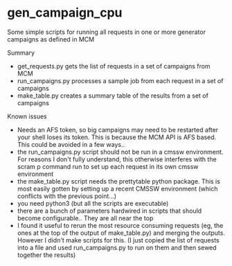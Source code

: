# gen_campaign_cpu

Some simple scripts for running all requests in one or more generator campaigns as defined in MCM

Summary
  - get_requests.py gets the list of requests in a set of campaigns from MCM
  - run_campaigns.py processes a sample job from each request in a set of campaigns
  - make_table.py creates a summary table of the results from a set of campaigns

Known issues
  - Needs an AFS token, so big campaigns may need to be restarted after your shell loses its token. This is because the MCM API is AFS based. This could be avoided in a few ways..
  - the run_campaigns.py script should not be run in a cmssw environment. For reasons I don't fully understand, this otherwise interferes with the scram p command run to set up each request in its own cmssw environment
  - the make_table.py script needs the prettytable python package. This is most easily gotten by setting up a recent CMSSW environment (which conflicts with the previous point...)
  - you need python3 (but all the scripts are executable)
  - there are a bunch of parameters hardwired in scripts that should become configurable.. They are all near the top
  - I found it useful to rerun the most resource consuming requests (eg, the ones at the top of the output of make_table.py) and merging the outputs. However I didn't make scripts for this. (I just copied the list of requests into a file and used run_campaigns.py to run on them and then sewed together the results)
  
